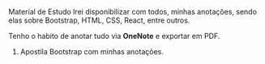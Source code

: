 Material de Estudo
Irei disponibilizar com todos, minhas anotações, sendo elas sobre Bootstrap, HTML, CSS, React, entre outros. 

Tenho o habito de anotar tudo via <b>OneNote</b> e exportar em PDF.

1. Apostila Bootstrap com minhas anotações.



